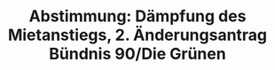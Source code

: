 ---
layout: abstimmung
title: "Abstimmung: Dämpfung des Mietanstiegs, 2. Änderungsantrag Bündnis 90/Die Grünen"
categories:
 - Recht
 - Verbraucherschutz
tags:
 - Miete
 - Wohnen
 - Makler
 - Mietpreisbremse
abstimmung:
 legislaturperiode: 18
 bundestagssitzung: 91
 abstimmung: 2
links:
 - title: https://www.bundestag.de/parlament/plenum/abstimmung/abstimmung?id=328
   url: https://www.bundestag.de/parlament/plenum/abstimmung/abstimmung?id=328
data:
 - title: Abstimmungsergebnis 20150305_2-data.pdf
   url: /res/abstimmungsliste/20150305_2-data.pdf
 - title: Abstimmungsergebnis 20150305_2_xls-data.csv
   url: /res/abstimmungsliste/analyses/20150305_2_xls-data.csv
documents:
 - title: Drucksache 18/03121.pdf
   url: http://dip21.bundestag.de/dip21/btd/18/031/1803121.pdf
   local: /res/abstimmungsdaten/018-091-02/1803121.pdf
 - title: Drucksache 18/03250.pdf
   url: http://dip21.bundestag.de/dip21/btd/18/032/1803250.pdf
   local: /res/abstimmungsdaten/018-091-02/1803250.pdf
 - title: Drucksache 18/04220.pdf
   url: http://dip21.bundestag.de/dip21/btd/18/042/1804220.pdf
   local: /res/abstimmungsdaten/018-091-02/1804220.pdf
 - title: Drucksache 18/04225.pdf
   url: http://dip21.bundestag.de/dip21/btd/18/042/1804225.pdf
   local: /res/abstimmungsdaten/018-091-02/1804225.pdf
preview: |
     Deutscher Bundestag
    
     91. Sitzung des Deutschen Bundestages
     am Donnerstag, 5.März 2015
    
     Endgültiges Ergebnis der Namentlichen Abstimmung Nr. 2
    
     Änderungsantrag der Abgeordneten Renate Künast, Christian Kühn (Tübingen), Luise
     Amtsberg, weiterer Abgeordneter und der Fraktion BÜNDNIS 90/DIE GRÜNEN
     zu der zweiten Beratung des Gesetzentwurfs der Bundesregierung
     Entwurf eines Gesetzes zur Dämpfung des Mietanstiegs auf angespannten
     Wohnungsmärkten und zur Stärkung des Bestellerprinzips bei der Wohnungsvermittlung
     (Mietrechtsnovellierungsgesetz - MietNovG)
     Drs. 18/3121, 18/3250, 18/4220 und 18/4225
    
     Abgegebene Stimmen insgesamt:
    
     582
    
     Nicht abgegebene Stimmen:
     Ja-Stimmen:
    
     48
     113
    
     Nein-Stimmen:
    
     469
    
     Enthaltungen:
    
     0
    
     Ungültige:
    
     0
    
     Berlin, den 05.03.2015
    
     Beginn: 11:36
     Ende: 11:40
---